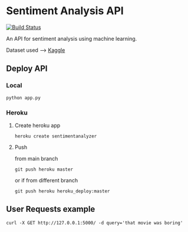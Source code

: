 # Sentiment Analysis API

[![Build Status](https://app.travis-ci.com/ChamathKB/SentimentAnalysisAPI.svg?branch=master)](https://app.travis-ci.com/ChamathKB/SentimentAnalysisAPI)

An API for sentiment analysis using machine learning.

Dataset used --> [Kaggle](https://www.kaggle.com/c/sentiment-analysis-on-movie-reviews/data)


## Deploy API

### Local
```
python app.py
```

### Heroku
1. Create heroku app
    ```
    heroku create sentimentanalyzer
    ```
2. Push

    from main branch
    ```
    git push heroku master
    ```
    or if from different branch
    ```
    git push heroku heroku_deploy:master
    ```
## User Requests example
```
curl -X GET http://127.0.0.1:5000/ -d query='that movie was boring'
```
